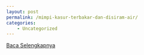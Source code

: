```yaml
---
layout: post
permalink: /mimpi-kasur-terbakar-dan-disiram-air/
categories:
    - Uncategorized
---
```


[Baca Selengkapnya](/04)